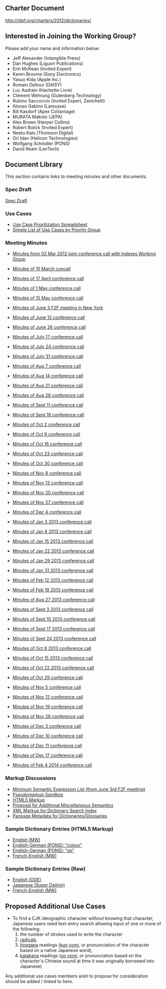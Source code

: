 

## Charter Document ##
http://idpf.org/charters/2012/dictionaries/

## Interested in Joining the Working Group? ##

Please add your name and information below:
  * Jeff Alexander (Intangible Press)
  * Dan Hughes (Liguori Publications)
  * Erin McKean (Invited Expert)
  * Karen Broome (Sony Electronics)
  * Yasuo Kida (Apple Inc.)
  * Romain Deltour (DAISY)
  * Luc Audrain (Hachette Livre)
  * Clément Wehrung (Gutenberg Technology)
  * Rubino Saccoccio (Invited Expert, Zanichelli)
  * Alonso Gabino (Larousse)
  * Bill Kasdorf (Apex CoVantage)
  * MURATA Makoto (JEPA)
  * Alex Brown (Harper Collins)
  * Robert Bolick (Invited Expert)
  * Neetu Kalu (Thomson Digital)
  * Ori Idan (Helicon Technologies)
  * Wolfgang Schindler (PONS)
  * David Ream (LevTech)

## Document Library ##

This section contains links to meeting minutes and other documents.

### Spec Draft ###

[Spec Draft](https://docs.google.com/document/d/1WMUgQemtNrPCueEmPHD7GQ1ORRMnxUYSHaZjyQCcdCY/edit#)

### Use Cases ###

  * [Use Case Prioritization Spreadsheet](https://docs.google.com/spreadsheet/ccc?key=0AgaNbXmzpYW1dHdmRFZCelBWb3VWMVVzMDlpX1dLckE)
  * [Simple List of Use Cases by Priority Group](DictionaryUseCasesByPriority.md)

### Meeting Minutes ###
  * [Minutes from 02 Mar 2012 joint conference call with Indexes Working Group](https://docs.google.com/document/d/17xcakUE0Ddhpo3Qekzxe7c5qJNwGPKTt9vD8GaP4cVo/edit?pli=1#)
  * [Minutes of 15 March concall](https://docs.google.com/document/d/1oSa6u7hbQBxivTvYImcI2rcU5hlNjfYukFSlJRx7d0s/edit)
  * [Minutes of 17 April conference call](https://docs.google.com/document/d/1uaHHT7hluCVTHK2IWa3IiNCaq3o7qIw88WoxLcHlhP8/edit)
  * [Minutes of 1 May conference call](https://docs.google.com/document/d/1Ok8SbYw5TcbpEnjmttpcuzjoag-73NkL_Xi7fogGocY/edit)
  * [Minutes of 15 May conference call](https://docs.google.com/document/d/1orr-Rbv7c8G8GOFkmtWprHqUC66yDe_8y9b3P12_AM4/edit)
  * [Minutes of June 3 F2F meeting in New York](https://docs.google.com/document/d/1d4HNg3ckN-Hqk0EtAOuPLrG7f2SnIYDEFMD6fn68F_8/edit)
  * [Minutes of June 12 conference call](https://docs.google.com/document/d/1p3NzPuDz_UIMOiw5at76d7VbggV5i02grANBCmfe9X4/edit)
  * [Minutes of June 26 conference call](https://docs.google.com/document/d/1Vw2ofYMmx76VllKvHsRTcc1wI_mzgM-tlgh97AngwGk/edit)
  * [Minutes of July 17 conference call](https://docs.google.com/document/d/1RR4h9dWs5euXAvRFi93kej6a1TVL6lW6CYS7aAA8Nxw/edit)
  * [Minutes of July 24 conference call](https://docs.google.com/document/d/1lahCBccrXqRNSfsnIcgNaWa-KPaanpLvI6nbCI2Wo-c/edit)
  * [Minutes of July 31 conference call](https://docs.google.com/document/d/1wBZwEm5YG1GoRQHsZ3tQJPw6i5RtRL73U2wAXPE4tkQ/edit)
  * [Minutes of Aug 7 conference call](https://docs.google.com/document/d/1tENhGOIbHmkCiLqEgTCZeJrvuA0rbvmCIApwxf2-fas/edit)
  * [Minutes of Aug 14 conference call](https://docs.google.com/document/d/1tdCUak30UfjHHlMVg7ZJTecoN0x8UE2ijZf7MeZVMEg/edit)
  * [Minutes of Aug 21 conference call](https://docs.google.com/document/d/1H5rE0ggMSDHyOVVMi_RtBUIOv94Jz0A-TfPmnpVUIYw/edit)
  * [Minutes of Aug 28 conference call](https://docs.google.com/document/d/1STzuFTnCEc3OhKdeVoEphDHXRFx-mZa5JOGr-nxbOBU/edit)
  * [Minutes of Sept 11 conference call](https://docs.google.com/document/d/13b_OPMpYQhhToPzg6B2Z1IpT32jAvfJR0KW7_ITDHnc/edit)
  * [Minutes of Sept 18 conference call](https://docs.google.com/document/d/1jKuO0aiU1EPo1EwD1ZHss0QB7D7L991sjdDSeinfL_Y/edit)
  * [Minutes of Oct 2 conference call](https://docs.google.com/document/d/1a8uagUcyxtHZnq_XK6i6eslelFdumBhVvtWymkdILJQ/edit)
  * [Minutes of Oct 9 conference call](https://docs.google.com/document/d/1zcrYf1PTOASsSAnu_uV0abGu070IehdCN3XHvrnxkLk/edit)
  * [Minutes of Oct 16 conference call](https://docs.google.com/document/d/1fYxt9gG5VcUn1v3cb7izalFsMnf3Lw4jb8f6Ttvs86A/edit)
  * [Minutes of Oct 23 conference call](https://docs.google.com/document/d/1_HC0xdwGDRKN1ESy562X9_25r6JNPAMA_aLznoMO2t0/edit)

  * [Minutes of Oct 30 conference call](https://docs.google.com/document/d/1WglBPd_Pkpx1OSZBfDqOdjz2WT1LkDyj6OUkBbE-p3k/edit)
  * [Minutes of Nov 8 conference call](https://docs.google.com/document/d/1_Y4d6i0mCSz6HHr6JZNJcerfaTPUvpUM1HuurxBrH5k/edit)
  * [Minutes of Nov 13 conference call](https://docs.google.com/document/d/1Tw9DxCYetqptLosEuu8JQY8pq5uviEpeoBto6MzFWO8/edit)
  * [Minutes of Nov 20 conference call](https://docs.google.com/document/d/1L1LusJvaBRVwIeaBhcV-JU32XM842BWoYLmWnIa7PYM/edit)
  * [Minutes of Nov 27 conference call](https://docs.google.com/document/d/1mnxzgM-9tFkL0XpoC6bolLTNOpqvuAtQHzft5_ecFdA/edit)
  * [Minutes of Dec 4 conference call](https://docs.google.com/document/d/1Rk-O_oVlls-9YBAE3cyuHlhXhjbL_wqePuRDDVyFz4g/edit)
  * [Minutes of Jan 3 2013 conference call](https://docs.google.com/document/d/1vKeKXD1KZui9KTt6YV2ox6urwSY8rtStXo35pexAIyU/edit)
  * [Minutes of Jan 8 2013 conference call](https://docs.google.com/document/d/1gw7rE6l446nhdvpLA76cI9lZIL-lKtu7-6OPtY0E-C8/edit)
  * [Minutes of Jan 15 2013 conference call](https://docs.google.com/document/d/1738cCtdnEZj6bbPyxhyK8eMeHkTqTIhxtQx1xkO-k7I/edit)
  * [Minutes of Jan 22 2013 conference call](https://docs.google.com/document/d/1ngxgbYK87at27jgI3hFNB20hfxWqmHm4cFsKOydfVeQ/edit)
  * [Minutes of Jan 29 2013 conference call](https://docs.google.com/document/d/1lvGrTLXg7lZdBi2ubrV1_iRgrYOIU3b2P8IB4q7QPpU/edit)
  * [Minutes of Jan 31 2013 conference call](https://docs.google.com/document/d/1Kpf2QBk8WD637oVQ04xsaFmtCMYi957q20SzrXEEF4g/edit?usp=sharing)
  * [Minutes of Feb 12 2013 conference call](https://docs.google.com/document/d/1WiFqRkLJtT5wde6on1I3xZAi24uJqCnWIEZz7OBpwak/edit?usp=sharing)
  * [Minutes of Feb 19 2013 conference call](https://docs.google.com/document/d/1fv0IdND_cLymitAQRs-szHGwQdx-MVzIvw2gkPjZMn8/edit?usp=sharing)
  * [Minutes of Aug 27 2013 conference call](https://docs.google.com/document/d/17WWKtqvWInXnKN1RK574AnDAWR7ghsJYjh4s3Qu4hb8/edit?usp=sharing)
  * [Minutes of Sept 3 2013 conference call](https://docs.google.com/document/d/1UXgBnaRxeXGUfavSDKUZt6vtpB4q2ZBWKHlhmB-fyws/edit?usp=sharing)
  * [Minutes of Sept 10 2013 conference call](https://docs.google.com/document/d/1PLKv6pBTKze6mYtRkOwtsW8w8SJpo8QpFdDvzp593Lk/edit?usp=sharing)
  * [Minutes of Sept 17 2013 conference call](https://docs.google.com/document/d/184FtggZVRWciW18eQ5ymfUzWKuzKk1m7mtVxF_c2Jgc/edit#)
  * [Minutes of Sept 24 2013 conference call](https://docs.google.com/document/d/1kMOCRK4Wda9SSkbfrUeN_Kp8-hwvT02gRge-T6XbH2s/edit?usp=sharing)
  * [Minutes of Oct 8 2013 conference call](https://docs.google.com/document/d/1PhMjBl17DTz-nr-eg1NQfA9rEl3kyDBNMuTUNXTNiCw/edit?usp=sharing)
  * [Minutes of Oct 15 2013 conference call](https://docs.google.com/document/d/1u8wI3pt21VuKeGJ-dez9xVNkECiTe1tL6cHwc6GZZbw/edit?usp=sharing)
  * [Minutes of Oct 22 2013 conference call](https://docs.google.com/document/d/1g4kOpMyRrqKRxRJ7UbPtFTLOCtOg4T6PMSJ6MQUoJqI/edit?usp=sharing)
  * [Minutes of Oct 29 conference call](https://docs.google.com/document/d/1m-Iul5BDTvzgxMIc_F_UNHPPULU6njOoAjPUznrJhkU/edit?usp=sharing)
  * [Minutes of Nov 5 conference call](https://docs.google.com/document/d/1S8bfLKe9AYMCjmzXjt6pU4ggSv-PBgMU8cxVs9e2EFw/edit?usp=sharing)
  * [Minutes of Nov 12 conference call](https://docs.google.com/document/d/1a3fq-q9p6zm4IjJoV5zbPrP-cfmwjj4kp5bdUCH01l4/edit?usp=sharing)
  * [Minutes of Nov 19 conference call](https://docs.google.com/document/d/1v_KgISkS0ueCwOYtwRseP3-SEFci2ypbNS08b1lPnk0/edit?usp=sharing)
  * [Minutes of Nov 26 conference call](https://docs.google.com/document/d/1OHc-cIzWWAmdyq8Qpk7Tt9rxO03G-5LckmbiAhwp9tI/edit?usp=sharing)
  * [Minutes of Dec 3 conference call](https://docs.google.com/document/d/17HXgSx0c2R5zPjBRNbOw632nWJKa2taWU4UzEYS9OYc/edit?usp=sharing)
  * [Minutes of Dec 10 conference call](https://docs.google.com/document/d/1IV82kmvNYXCD2NBWjwHqljgujr3y-PfDRsQX2bWQSrU/edit?usp=sharing)
  * [Minutes of Dec 11 conference call](https://docs.google.com/document/d/1A7I9R1jiOE9yvR9OTrC0yUVYI0-xySoMZNCvBriWq9w/edit?usp=sharing)
  * [Minutes of Dec 17 conference call](https://docs.google.com/document/d/1d-GjO0CIFOXHXf8-RQW6_mpjxPyXwky5jfkgfpW2fHc/edit?usp=sharing)
  * [Minutes of Feb 4 2014 conference call](https://docs.google.com/document/d/1cl4QAxu0yLT4QBgNJ6c4paiqQx9My-ULjAr4fpFHMCk/edit?usp=sharing)

### Markup Discussions ###

  * [Minimum Semantic Expression List (from June 3rd F2F meeting)](DictionariesMinimumSemanticExpression.md)
  * [Pseudomarkup Sandbox](DictionariesPseudomarkup.md)
  * [HTML5 Markup](DictionariesMarkup.md)
  * [Proposal for Additional Miscellaneous Semantics](https://docs.google.com/document/d/11_YI_UIdxvnmtvMybQba8ZWIwATQwo2da6NSswngzxI/edit)
  * [XML Markup for Dictionary Search Index](DictionaryIndex.md)
  * [Package Metadata for Dictionaries/Glossaries](https://docs.google.com/document/d/1xEe7uE0DDMD3vojUhkXrTFvgCRihbCkh_J9nbSH_SNA/edit)

### Sample Dictionary Entries (HTML5 Markup) ###

  * [English (MW)](DictionaryHTML5Sandbox.md)
  * [English-German (PONS): "colour"](ColourPONS.md)
  * [English-German (PONS): "go"](go.md)
  * [French-English (MW)](BilingualDictionaryMarkup.md)

### Sample Dictionary Entries (Raw) ###

  * [English (ODE)](DictionaryExampleEnglishODE.md)
  * [Japanese (Super Daijirin)](DictionaryExampleJapanese.md)
  * [French-English (MW)](DictionaryExampleFrenchMW.md)

## Proposed Additional Use Cases ##

  * To find a CJK ideographic character without knowing that character, Japanese users need text-entry search allowing input of one or more of the following:
    1. the number of strokes used to write the character
    1. [radicals](http://en.wikipedia.org/wiki/Radical_(Chinese_character))
    1. [hiragana](http://en.wikipedia.org/wiki/Hiragana) readings ([kun yomi](http://en.wikipedia.org/wiki/Kun%27yomi#Kun.27yomi_.28Japanese_reading.29), or pronunciation of the character based on a native Japanese word),
    1. [katakana](http://en.wikipedia.org/wiki/Katakana) readings ([on yomi](http://en.wikipedia.org/wiki/Kun%27yomi#On.27yomi_.28Chinese_reading.29), or pronunciation based on the character's Chinese sound at time it was originally borrowed into Japanese)

Any additional use cases members wish to propose for consideration should be added / linked to here.